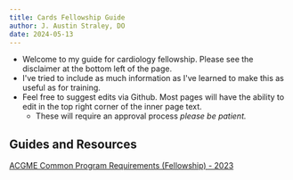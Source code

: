 ```yaml
---
title: Cards Fellowship Guide
author: J. Austin Straley, DO
date: 2024-05-13
---
```


- Welcome to my guide for cardiology fellowship. Please see the disclaimer at the bottom left of the page.
- I've tried to include as much information as I've learned to make this as useful as for training.
- Feel free to suggest edits via Github. Most pages will have the ability to edit in the top right corner of the inner page text.
  - These will require an approval process *please be patient.*

## Guides and Resources

[ACGME Common Program Requirements (Fellowship) - 2023][1]

[1]: https://www.acgme.org/globalassets/pfassets/programrequirements/cprfellowship_2023v2.pdf
